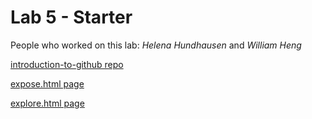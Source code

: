 # Lab 5 - Starter
People who worked on this lab: *Helena Hundhausen* and *William Heng* 

[introduction-to-github repo](https://github.com/hhundhausen/introduction-to-github)

[expose.html page](/hhundhausen/Lab5_Starter/blob/master/expose.html)

[explore.html page](/hhundhausen/Lab5_Starter/blob/master/explore.html)
